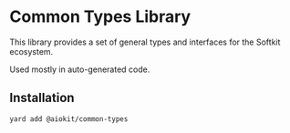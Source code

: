 # Common Types Library

This library provides a set of general types and interfaces for the Softkit ecosystem.

Used mostly in auto-generated code.

## Installation

```bash
yard add @aiokit/common-types
```

